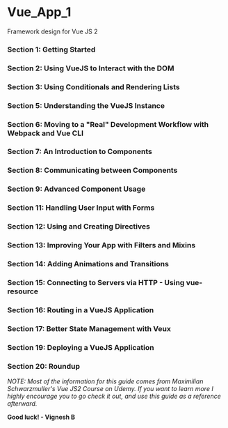 # Vue_App_1
Framework design for Vue JS 2


### Section 1: Getting Started

### Section 2: Using VueJS to Interact with the DOM

### Section 3: Using Conditionals and Rendering Lists

### Section 5: Understanding the VueJS Instance

### Section 6: Moving to a "Real" Development Workflow with Webpack and Vue CLI

### Section 7: An Introduction to Components

### Section 8: Communicating between Components

### Section 9: Advanced Component Usage

### Section 11: Handling User Input with Forms

### Section 12: Using and Creating Directives

### Section 13: Improving Your App with Filters and Mixins

### Section 14: Adding Animations and Transitions

### Section 15: Connecting to Servers via HTTP - Using vue-resource

### Section 16: Routing in a VueJS Application

### Section 17: Better State Management with Veux

### Section 19: Deploying a VueJS Application

### Section 20: Roundup



*NOTE: Most of the information for this guide comes from Maximilian Schwarzmuller's Vue JS2 Course on Udemy. If you want to learn more I highly encourage you to go check it out, and use this guide as a reference afterward.*

**Good luck! - Vignesh B**
